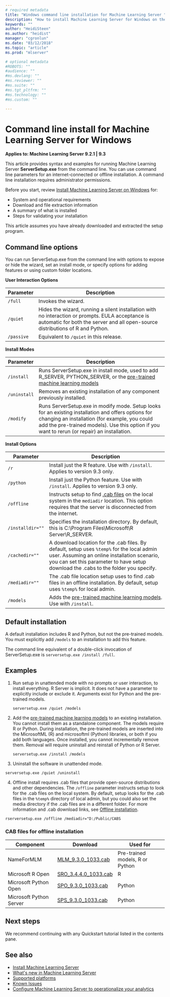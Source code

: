```yaml
---
# required metadata
title: "Windows command line installation for Machine Learning Server "
description: "How to install Machine Learning Server for Windows on the command line."
keywords: ""
author: "HeidiSteen"
ms.author: "heidist"
manager: "cgronlun"
ms.date: "03/12/2018"
ms.topic: "article"
ms.prod: "mlserver"

# optional metadata
#ROBOTS: ""
#audience: ""
#ms.devlang: ""
#ms.reviewer: ""
#ms.suite: ""
#ms.tgt_pltfrm: ""
#ms.technology: ""
#ms.custom: ""

---
```


# Command line install for Machine Learning Server for Windows

**Applies to:  Machine Learning Server 9.2.1 | 9.3**

This article provides syntax and examples for running Machine Learning Server **ServerSetup.exe** from the command line. You can use command line parameters for an internet-connected or offline installation. A command line installation requires administrator permissions.

Before you start, review  [Install Machine Learning Server on Windows](machine-learning-server-windows-install.md) for:

+ System and operational requirements
+ Download and file extraction information
+ A summary of what is installed
+ Steps for validating your installation

This article assumes you have already downloaded and extracted the setup program.

## Command line options

You can run ServerSetup.exe from the command line with options to expose or hide the wizard, set an install mode, or specify options for adding features or using custom folder locations.

**User Interaction Options**

| Parameter | Description |
|-----------|-------------|
| `/full` | Invokes the wizard. |
| `/quiet` | Hides the wizard, running a silent installation with no interaction or prompts. EULA acceptance is automatic for both the server and all open-source distributions of R and Python. |
| `/passive` | Equivalent to `/quiet` in this release. |

 
**Install Modes**

| Parameter | Description |
|-----------|-------------|
| `/install` | Runs ServerSetup.exe in install mode, used to add R_SERVER, PYTHON_SERVER, or the [pre-trained machine learning models](microsoftml-install-pretrained-models.md)|
| `/uninstall` | Removes an existing installation of any component previously installed. |
| `/modify` | Runs ServerSetup.exe in modify mode. Setup looks for an existing installation and offers options for changing an installation (for example, you could add the pre-trained models). Use this option if you want to rerun (or repair) an installation. |

 
**Install Options**

| Parameter | Description |
|-----------|-------------|
| `/r` | Install just the R feature. Use with `/install`. Applies to version 9.3 only. |
| `/python` | Install just the Python feature. Use with `/install`. Applies to version 9.3 only. |
| `/offline` | Instructs setup to find [.cab files](#cab-files) on the local system in the `mediadir` location. This option requires that the server is disconnected from the internet.|
| `/installdir=""` | Specifies the installation directory. By default, this is C:\Program Files\Microsoft\R Server\R_SERVER. |
| `/cachedir=""` | A download location for the .cab files. By default, setup uses `%temp%` for the local admin user. Assuming an online installation scenario, you can set this parameter to have setup download the .cabs to the folder you specify. |
| `/mediadir=""` | The .cab file location setup uses to find .cab files in an offline installation. By default, setup uses `%temp%` for local admin. |
| `/models` | Adds the [pre-trained machine learning models](microsoftml-install-pretrained-models.md). Use with `/install`.|


## Default installation

A default installation includes R and Python, but not the pre-trained models. You must explicitly add `/models` to an installation to add this feature.

The command line equivalent of a double-click invocation of ServerSetup.exe is `serversetup.exe /install /full`.

## Examples

1. Run setup in unattended mode with no prompts or user interaction, to install everything. R Server is implicit. It does not have a parameter to explicitly include or exclude it. Arguments exist for Python and the pre-trained models.

   `serversetup.exe /quiet /models`

2. Add the [pre-trained machine learning models](microsoftml-install-pretrained-models.md) to an existing installation. You cannot install them as a standalone component. The models require R or Python. During installation, the pre-trained models are inserted into the MicrosoftML (R) and microsoftml (Python) libraries, or both if you add both languages. Once installed, you cannot incrementally remove them. Removal will require uninstall and reinstall of Python or R Server. 

   `serversetup.exe /install /models`

3. Uninstall the software in unattended mode.

  `serversetup.exe /quiet /uninstall`  

4. Offline install requires .cab files that provide open-source distributions and other dependencies. The `/offline` parameter instructs setup to look for the .cab files on the local system. By default, setup looks for the .cab files in the `%temp%` directory of local admin, but you could also set the media directory if the .cab files are in a different folder. For more information and .cab download links, see [Offline installation](machine-learning-server-windows-offline.md).

  `rserversetup.exe /offline /mediadir="D:/Public/CABS` 

<a name="cab-files"></a>

### CAB files for offline installation

| Component | Download | Used for | 
|-----------|----------|----------|
|NameForMLM |[MLM_9.3.0_1033.cab](https://go.microsoft.com/fwlink/?LinkId=852727) | Pre-trained models, R or Python |
|Microsoft R Open |[SRO_3.4.4.0_1033.cab](https://go.microsoft.com/fwlink/?LinkId=852724) | R |
|Microsoft Python Open |[SPO_9.3.0_1033.cab](https://go.microsoft.com/fwlink/?LinkId=852723) | Python |
|Microsoft Python Server |[SPS_9.3.0_1033.cab](https://go.microsoft.com/fwlink/?LinkId=852726) | Python |

## Next steps

We recommend continuing with any Quickstart tutorial listed in the contents pane. 

## See also

+ [Install Machine Learning Server](r-server-install.md)
+ [What's new in Machine Learning Server](../whats-new-in-machine-learning-server.md)
+ [Supported platforms](r-server-install-supported-platforms.md)  
+ [Known Issues](../resources-known-issues.md)  
+ [Configure Machine Learning Server to operationalize your analytics](../what-is-operationalization.md)